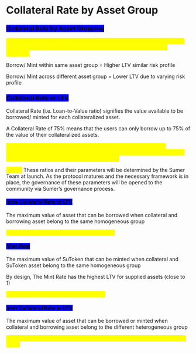 # Collateral Rate by Asset Group

### <mark style="background-color:blue;">Collateral Rate by Asset Grouping</mark>&#x20;

<mark style="color:yellow;">Sumer determines the ability to borrow assets or mint SuTokens based on the group of asset (homogeneous and heterogeneous) supplied as collateral.</mark>

Borrow/ Mint within same asset group = Higher LTV similar risk profile

Borrow/ Mint across different asset group = Lower LTV due to varying risk profile

### <mark style="background-color:blue;">Collateral Rate or LTV</mark>

Collateral Rate (i.e. Loan-to-Value ratio) signifies the value available to be borrowed/ minted for each collateralized asset.&#x20;

A Collateral Rate  of 75% means that the users can only borrow up to 75% of the value of their collateralized assets.&#x20;

<mark style="color:yellow;">The Collateral Rate for each asset is set based on several inherent characteristics of the asset, such as availability in the reserve, normalized volatility and the asset’s liquidity in the market.</mark>&#x20;

_<mark style="color:yellow;">**NOTE:**</mark>_ These ratios and their parameters will be determined by the Sumer Team at launch. As the protocol matures and the necessary framework is in place, the governance of these parameters will be opened to the community via Sumer’s governance process.

#### <mark style="background-color:blue;">Intra Collateral Rate or LTV</mark>

The maximum value of asset that can be borrowed when collateral and borrowing asset belong to the same homogeneous group

<mark style="color:yellow;">For e.g. Borrowing ETH by supplying wstETH</mark>

#### <mark style="background-color:blue;">Mint Rate</mark>

The maximum value of SuToken that can be minted when collateral and SuToken asset belong to the same homogeneous group

By design, The Mint Rate has the highest LTV for supplied assets (close to 1)

<mark style="color:yellow;">For e.g. Minting suETH by supplying ETH</mark>

#### <mark style="background-color:blue;">Inter Collateral Rate or LTV</mark>

The maximum value of asset that can be borrowed or minted when collateral and borrowing asset belong to the different heterogeneous group

<mark style="color:yellow;">For e.g. Borrowing ETH by supplying USDC or Minting suETH by supplying USDT</mark>&#x20;
